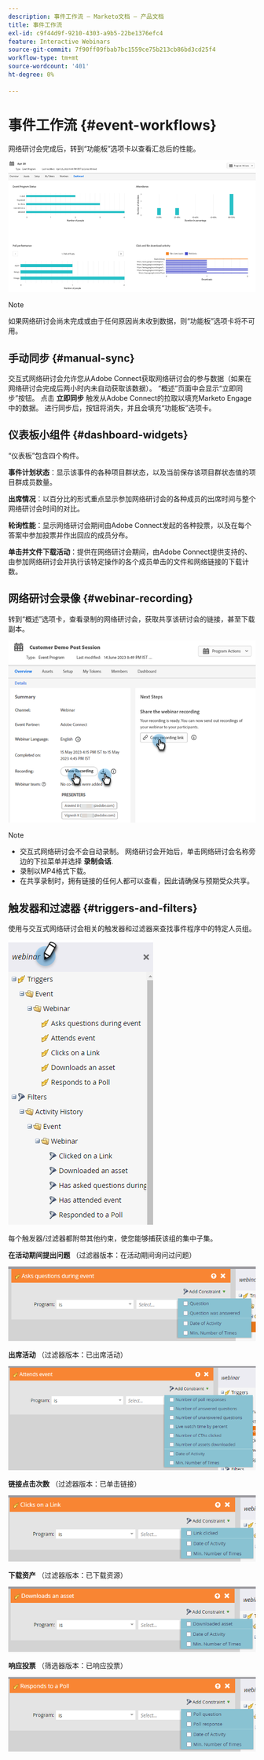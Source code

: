 ```yaml
---
description: 事件工作流 — Marketo文档 — 产品文档
title: 事件工作流
exl-id: c9f44d9f-9210-4303-a9b5-22be1376efc4
feature: Interactive Webinars
source-git-commit: 7f90ff09fbab7bc1559ce75b213cb86bd3cd25f4
workflow-type: tm+mt
source-wordcount: '401'
ht-degree: 0%

---
```


# 事件工作流 {#event-workflows}

网络研讨会完成后，转到“功能板”选项卡以查看汇总后的性能。

![](assets/event-workflows-1.png)

>[!NOTE]
>
>如果网络研讨会尚未完成或由于任何原因尚未收到数据，则“功能板”选项卡将不可用。

## 手动同步 {#manual-sync}

交互式网络研讨会允许您从Adobe Connect获取网络研讨会的参与数据（如果在网络研讨会完成后两小时内未自动获取该数据）。 “概述”页面中会显示“立即同步”按钮。 点击 **立即同步** 触发从Adobe Connect的拉取以填充Marketo Engage中的数据。 进行同步后，按钮将消失，并且会填充“功能板”选项卡。

## 仪表板小组件 {#dashboard-widgets}

“仪表板”包含四个构件。

**事件计划状态**：显示该事件的各种项目群状态，以及当前保存该项目群状态值的项目群成员数量。

**出席情况**：以百分比的形式重点显示参加网络研讨会的各种成员的出席时间与整个网络研讨会时间的对比。

**轮询性能**：显示网络研讨会期间由Adobe Connect发起的各种投票，以及在每个答案中参加投票并作出回应的成员分布。

**单击并文件下载活动**：提供在网络研讨会期间，由Adobe Connect提供支持的、由参加网络研讨会并执行该特定操作的各个成员单击的文件和网络链接的下载计数。

## 网络研讨会录像 {#webinar-recording}

转到“概述”选项卡，查看录制的网络研讨会，获取共享该研讨会的链接，甚至下载副本。

![](assets/event-workflows-2.png)

>[!NOTE]
>
>* 交互式网络研讨会不会自动录制。 网络研讨会开始后，单击网络研讨会名称旁边的下拉菜单并选择 **录制会话**.
>* 录制以MP4格式下载。
>* 在共享录制时，拥有链接的任何人都可以查看，因此请确保与预期受众共享。

## 触发器和过滤器 {#triggers-and-filters}

使用与交互式网络研讨会相关的触发器和过滤器来查找事件程序中的特定人员组。

![](assets/event-workflows-3.png)

每个触发器/过滤器都附带其他约束，使您能够捕获该组的集中子集。

**在活动期间提出问题** （过滤器版本：在活动期间询问过问题）

![](assets/event-workflows-4.png)

**出席活动** （过滤器版本：已出席活动）

![](assets/event-workflows-5.png)

**链接点击次数** （过滤器版本：已单击链接）

![](assets/event-workflows-6.png)

**下载资产** （过滤器版本：已下载资源）

![](assets/event-workflows-7.png)

**响应投票** （筛选器版本：已响应投票）

![](assets/event-workflows-8.png)
